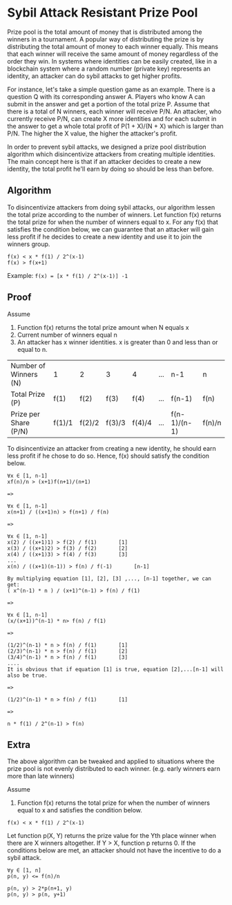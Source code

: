 # Sybil Attack Resistant Prize Pool

Prize pool is the total amount of money that is distributed among the winners in a tournament. A popular way of distributing the prize is by distributing the total amount of money to each winner equally. This means that each winner will receive the same amount of money regardless of the order they win. In systems where identities can be easily created, like in a blockchain system where a random number (private key) represents an identity, an attacker can do sybil attacks to get higher profits. 

For instance, let's take a simple question game as an example. There is a question Q with its corresponding answer A. Players who know A can submit in the answer and get a portion of the total prize P. Assume that there is a total of N winners, each winner will receive P/N. An attacker, who currently receive P/N, can create X more identities and for each submit in the answer to get a whole total profit of P(1 + X)/(N + X) which is larger than P/N. The higher the X value, the higher the attacker's profit.

In order to prevent sybil attacks, we designed a prize pool distribution algorithm which disincentivize attackers from creating multiple identities. The main concept here is that if an attacker decides to create a new identity, the total profit he'll earn by doing so should be less than before.

## Algorithm
To disincentivize attackers from doing sybil attacks, our algorithm lessen the total prize according to the number of winners. Let function f(x) returns the total prize for when the number of winners equal to x. For any f(x) that satisfies the condition below, we can guarantee that an attacker will gain less profit if he decides to create a new identity and use it to join the winners group.
```
f(x) < x * f(1) / 2^(x-1)
f(x) > f(x+1)
```

Example:
`
f(x) = [x * f(1) / 2^(x-1)] -1
`


## Proof
Assume
1. Function f(x) returns the total prize amount when N equals x  
2. Current number of winners equal n
3. An attacker has x winner identities. x is greater than 0 and less than or equal to n.

|  |  |  |  |  | | | |
| --- | --- | --- | --- | --- | --- | --- | --- |
| Number of Winners (N)| 1 | 2 | 3 | 4 | ... | n-1 | n | 
| Total Prize (P) | f(1) | f(2) | f(3) | f(4) | ... | f(n-1) | f(n) |
| Prize per Share (P/N) | f(1)/1 | f(2)/2 | f(3)/3 | f(4)/4 | ... | f(n-1)/(n-1) | f(n)/n |

To disincentivize an attacker from creating a new identity, he should earn less profit if he chose to do so. Hence, f(x) should satisfy the condition below.

```
∀x ∈ [1, n-1]
xf(n)/n > (x+1)f(n+1)/(n+1)

=>

∀x ∈ [1, n-1]
x(n+1) / ((x+1)n) > f(n+1) / f(n)

=>

∀x ∈ [1, n-1]
x(2) / ((x+1)1) > f(2) / f(1)       [1]
x(3) / ((x+1)2) > f(3) / f(2)       [2]
x(4) / ((x+1)3) > f(4) / f(3)       [3]
...
x(n) / ((x+1)(n-1)) > f(n) / f(-1)       [n-1]

By multiplying equation [1], [2], [3] ,..., [n-1] together, we can get:
( x^(n-1) * n ) / (x+1)^(n-1) > f(n) / f(1)

=>

∀x ∈ [1, n-1]
(x/(x+1))^(n-1) * n> f(n) / f(1)

=>

(1/2)^(n-1) * n > f(n) / f(1)       [1]
(2/3)^(n-1) * n > f(n) / f(1)       [2]
(3/4)^(n-1) * n > f(n) / f(1)       [3]
....
It is obvious that if equation [1] is true, equation [2],...[n-1] will also be true.

=> 

(1/2)^(n-1) * n > f(n) / f(1)       [1]

=>

n * f(1) / 2^(n-1) > f(n)
```

## Extra
The above algorithm can be tweaked and applied to situations where the prize pool is not evenly distributed to each winner. (e.g. early winners earn more than late winners)

Assume
1. Function f(x) returns the total prize for when the number of winners equal to x and satisfies the condition below.
```
f(x) < x * f(1) / 2^(x-1)
```

Let function p(X, Y) returns the prize value for the Yth place winner when there are X winners altogether. If Y > X, function p returns 0. If the conditions below are met, an attacker should not have the incentive to do a sybil attack.
```
∀y ∈ [1, n]
p(n, y) <= f(n)/n

p(n, y) > 2*p(n+1, y)
p(n, y) > p(n, y+1)
```

